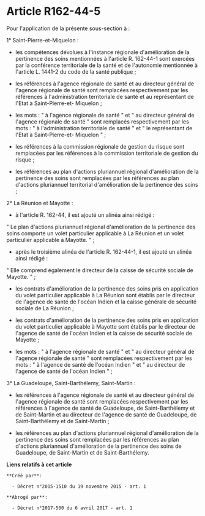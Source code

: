 # Article R162-44-5

Pour l'application de la présente sous-section à : 

1° Saint-Pierre-et-Miquelon : 

- les compétences dévolues à l'instance régionale d'amélioration de la pertinence des soins mentionnées à l'article R.
162-44-1 sont exercées par la conférence territoriale de la santé et de l'autonomie mentionnée à l'article L. 1441-2 du code
de la santé publique ; 

- les références à l'agence régionale de santé et au directeur général de l'agence régionale de santé sont remplacées
respectivement par les références à l'administration territoriale de santé et au représentant de l'Etat à Saint-Pierre-et-
Miquelon ; 

- les mots : " à l'agence régionale de santé " et " au directeur général de l'agence régionale de santé " sont remplacés
respectivement par les mots : " à l'administration territoriale de santé " et " le représentant de l'Etat à Saint-Pierre-et-
Miquelon " ; 

- les références à la commission régionale de gestion du risque sont remplacées par les références à la commission
territoriale de gestion du risque ; 

- les références au plan d'actions pluriannuel régional d'amélioration de la pertinence des soins sont remplacées par les
références au plan d'actions pluriannuel territorial d'amélioration de la pertinence des soins ; 

2° La Réunion et Mayotte : 

- à l'article R. 162-44, il est ajouté un alinéa ainsi rédigé : 

" Le plan d'actions pluriannuel régional d'amélioration de la pertinence des soins comporte un volet particulier applicable à
La Réunion et un volet particulier applicable à Mayotte. " ; 

- après le troisième alinéa de l'article R. 162-44-1, il est ajouté un alinéa ainsi rédigé : 

" Elle comprend également le directeur de la caisse de sécurité sociale de Mayotte. " ; 

- les contrats d'amélioration de la pertinence des soins pris en application du volet particulier applicable à La Réunion
sont établis par le directeur de l'agence de santé de l'océan Indien et la caisse générale de sécurité sociale de La
Réunion ; 

- les contrats d'amélioration de la pertinence des soins pris en application du volet particulier applicable à Mayotte sont
établis par le directeur de l'agence de santé de l'océan Indien et la caisse de sécurité sociale de Mayotte ; 

- les mots : " à l'agence régionale de santé " et " au directeur général de l'agence régionale de santé " sont remplacées
respectivement par les mots : " à l'agence de santé de l'océan Indien " et " au directeur de l'agence de santé de l'océan
Indien " ; 

3° La Guadeloupe, Saint-Barthélemy, Saint-Martin : 

- les références à l'agence régionale de santé et au directeur général de l'agence régionale de santé sont remplacées
respectivement par les références à l'agence de santé de Guadeloupe, de Saint-Barthélemy et de Saint-Martin et au directeur
de l'agence de santé de Guadeloupe, de Saint-Barthélemy et de Saint-Martin ; 

- les références au plan d'actions pluriannuel régional d'amélioration de la pertinence des soins sont remplacées par les
références au plan d'actions pluriannuel d'amélioration de la pertinence des soins de Guadeloupe, de Saint-Martin et de
Saint-Barthélemy.

**Liens relatifs à cet article**

	**Créé par**:

	  - Décret n°2015-1510 du 19 novembre 2015 - art. 1

	**Abrogé par**:

	  - Décret n°2017-500 du 6 avril 2017 - art. 1
